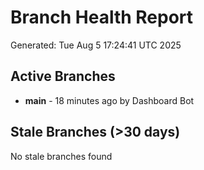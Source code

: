 # Branch Health Report
Generated: Tue Aug  5 17:24:41 UTC 2025

## Active Branches
- **main** - 18 minutes ago by Dashboard Bot

## Stale Branches (>30 days)
No stale branches found
